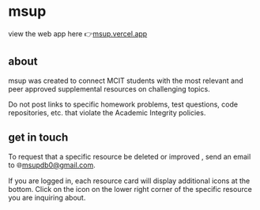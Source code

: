 # msup

view the web app here 👉[msup.vercel.app](https://msup.vercel.app)


## about
msup was created to connect MCIT students with the most relevant and  peer approved supplemental resources on challenging topics.

Do not post links to specific homework problems, test questions, code repositories, etc. that violate the Academic Integrity policies.

## get in touch
To request that a specific resource be  deleted or  improved , send an email to 🌐msupdb0@gmail.com.

If you are logged in, each resource card will display additional icons at the bottom. Click on the  icon on the lower right corner of the specific resource you are inquiring about.

